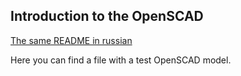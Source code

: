 ## Introduction to the OpenSCAD

[The same README in russian](README.ru.md)

Here you can find a file with a test OpenSCAD model.
